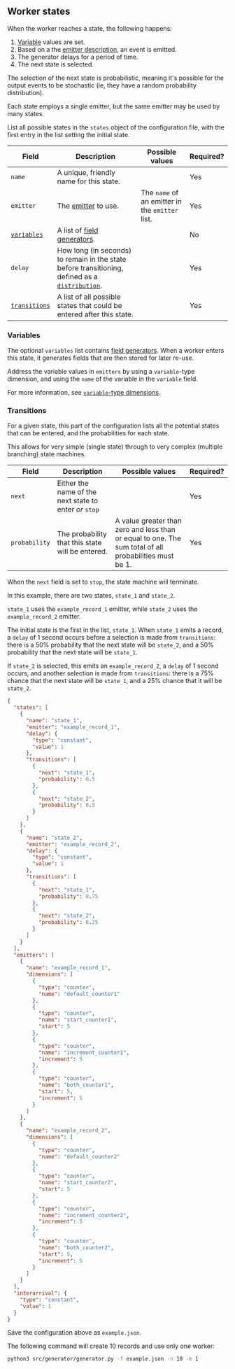 ## Worker states

When the worker reaches a state, the following happens:

1. [Variable](#variables) values are set.
2. Based on a the [emitter description](./genspec-emitters.md), an event is emitted.
3. The generator delays for a period of time.
4. The next state is selected.

The selection of the next state is probabilistic, meaning it's possible for the output events to be stochastic (ie, they have a random probability distribution).

Each state employs a single emitter, but the same emitter may be used by many states.

List all possible states in the `states` object of the configuration file, with the first entry in the list setting the initial state.

| Field | Description | Possible values | Required? |
|---|---|---|---|
| `name` | A unique, friendly name for this state. |  | Yes |
| `emitter` | The [emitter](./genspec-emitters.md) to use. | The `name` of an emitter in the `emitter` list. | Yes |
| [`variables`](#variables) | A list of [field generators](./fieldgen.md). | | No |
| `delay` | How long (in seconds) to remain in the state before transitioning, defined as a [`distribution`](./distributions.md). | | Yes |
| [`transitions`](#transitions) | A list of all possible states that could be entered after this state. | | Yes |

### Variables

The optional `variables` list contains [field generators](./fieldgen.md). When a worker enters this state, it generates fields that are then stored for later re-use.

Address the variable values in `emitters` by using a `variable`-type dimension, and using the `name` of the variable in the `variable` field.

For more information, see [`variable`-type dimensions](./type-variable.md).

### Transitions

For a given state, this part of the configuration lists all the potential states that can be entered, and the probabilities for each state.

This allows for very simple (single state) through to very complex (multiple branching) state machines.

| Field | Description | Possible values | Required? |
|---|---|---|---|
| `next` | Either the name of the next state to enter _or_ `stop` |  | Yes |
| `probability` | The probability that this state will be entered. | A value greater than zero and less than or equal to one. The sum total of all probabilities must be 1. | Yes |

When the `next` field is set to `stop`, the state machine will terminate.

In this example, there are two states, `state_1` and `state_2`.

`state_1` uses the `example_record_1` emitter, while `state_2` uses the `example_record_2` emitter.

The initial state is the first in the list, `state_1`. When `state_1` emits a record, a `delay` of 1 second occurs before a selection is made from `transitions`: there is a 50% probability that the next state will be `state_2`, and a 50% probability that the next state will be `state_1`.

If `state_2` is selected, this emits an `example_record_2`, a `delay` of 1 second occurs, and another selection is made from `transitions`: there is a 75% chance that the next state will be `state_1`, and a 25% chance that it will be `state_2`.

```json
{
  "states": [
    {
      "name": "state_1",
      "emitter": "example_record_1",
      "delay": {
        "type": "constant",
        "value": 1
      },
      "transitions": [
        {
          "next": "state_1",
          "probability": 0.5
        },
        {
          "next": "state_2",
          "probability": 0.5
        }
      ]
    },
    {
      "name": "state_2",
      "emitter": "example_record_2",
      "delay": {
        "type": "constant",
        "value": 1
      },
      "transitions": [
        {
          "next": "state_1",
          "probability": 0.75
        },
        {
          "next": "state_2",
          "probability": 0.25
        }
      ]
    }
  ],
  "emitters": [
    {
      "name": "example_record_1",
      "dimensions": [
        {
          "type": "counter",
          "name": "default_counter1"
        },
        {
          "type": "counter",
          "name": "start_counter1",
          "start": 5
        },
        {
          "type": "counter",
          "name": "increment_counter1",
          "increment": 5
        },
        {
          "type": "counter",
          "name": "both_counter1",
          "start": 5,
          "increment": 5
        }
      ]
    },
    {
      "name": "example_record_2",
      "dimensions": [
        {
          "type": "counter",
          "name": "default_counter2"
        },
        {
          "type": "counter",
          "name": "start_counter2",
          "start": 5
        },
        {
          "type": "counter",
          "name": "increment_counter2",
          "increment": 5
        },
        {
          "type": "counter",
          "name": "both_counter2",
          "start": 5,
          "increment": 5
        }
      ]
    }
  ],
  "interarrival": {
    "type": "constant",
    "value": 1
  }
}
```

Save the configuration above as `example.json`.

The following command will create 10 records and use only one worker:

```bash
python3 src/generator/generator.py -f example.json -n 10 -m 1
```
